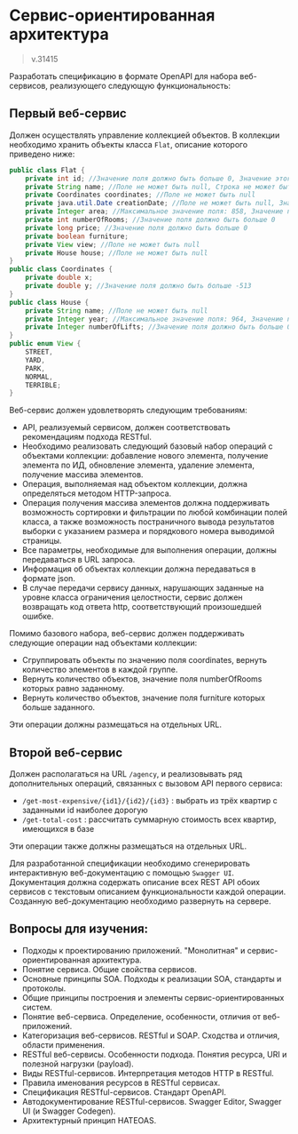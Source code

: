 # Сервис-ориентированная архитектура

> v.31415

Разработать спецификацию в формате OpenAPI для набора веб-сервисов, реализующего следующую функциональность:

## Первый веб-сервис 

Должен осуществлять управление коллекцией объектов. В коллекции необходимо хранить объекты класса `Flat`, описание которого приведено ниже:

```java
public class Flat {
    private int id; //Значение поля должно быть больше 0, Значение этого поля должно быть уникальным, Значение этого поля должно генерироваться автоматически
    private String name; //Поле не может быть null, Строка не может быть пустой
    private Coordinates coordinates; //Поле не может быть null
    private java.util.Date creationDate; //Поле не может быть null, Значение этого поля должно генерироваться автоматически
    private Integer area; //Максимальное значение поля: 858, Значение поля должно быть больше 0
    private int numberOfRooms; //Значение поля должно быть больше 0
    private long price; //Значение поля должно быть больше 0
    private boolean furniture;
    private View view; //Поле не может быть null
    private House house; //Поле не может быть null
}
public class Coordinates {
    private double x;
    private double y; //Значение поля должно быть больше -513
}
public class House {
    private String name; //Поле не может быть null
    private Integer year; //Максимальное значение поля: 964, Значение поля должно быть больше 0
    private Integer numberOfLifts; //Значение поля должно быть больше 0
}
public enum View {
    STREET,
    YARD,
    PARK,
    NORMAL,
    TERRIBLE;
}
```

Веб-сервис должен удовлетворять следующим требованиям:

- API, реализуемый сервисом, должен соответствовать рекомендациям подхода RESTful.
- Необходимо реализовать следующий базовый набор операций с объектами коллекции: добавление нового элемента, получение элемента по ИД, обновление элемента, удаление элемента, получение массива элементов.
- Операция, выполняемая над объектом коллекции, должна определяться методом HTTP-запроса.
- Операция получения массива элементов должна поддерживать возможность сортировки и фильтрации по любой комбинации полей класса, а также возможность постраничного вывода результатов выборки с указанием размера и порядкового номера выводимой страницы.
- Все параметры, необходимые для выполнения операции, должны передаваться в URL запроса.
- Информация об объектах коллекции должна передаваться в формате json.
- В случае передачи сервису данных, нарушающих заданные на уровне класса ограничения целостности, сервис должен возвращать код ответа http, соответствующий произошедшей ошибке.

Помимо базового набора, веб-сервис должен поддерживать следующие операции над объектами коллекции:

- Сгруппировать объекты по значению поля coordinates, вернуть количество элементов в каждой группе.
- Вернуть количество объектов, значение поля numberOfRooms которых равно заданному.
- Вернуть количество объектов, значение поля furniture которых больше заданного.

Эти операции должны размещаться на отдельных URL.

## Второй веб-сервис

Должен располагаться на URL `/agency`, и реализовывать ряд дополнительных операций, связанных с вызовом API первого сервиса:

- `/get-most-expensive/{id1}/{id2}/{id3}` : выбрать из трёх квартир с заданными id наиболее дорогую
- `/get-total-cost` : рассчитать суммарную стоимость всех квартир, имеющихся в базе

Эти операции также должны размещаться на отдельных URL.

Для разработанной спецификации необходимо сгенерировать интерактивную веб-документацию с помощью `Swagger UI`. Документация должна содержать описание всех REST API обоих сервисов с текстовым описанием функциональности каждой операции. Созданную веб-документацию необходимо развернуть на сервере.

## Вопросы для изучения:

- Подходы к проектированию приложений. "Монолитная" и сервис-ориентированная архитектура.
- Понятие сервиса. Общие свойства сервисов.
- Основные принципы SOA. Подходы к реализации SOA, стандарты и протоколы.
- Общие принципы построения и элементы сервис-ориентированных систем.
- Понятие веб-сервиса. Определение, особенности, отличия от веб-приложений.
- Категоризация веб-сервисов. RESTful и SOAP. Сходства и отличия, области применения.
- RESTful веб-сервисы. Особенности подхода. Понятия ресурса, URI и полезной нагрузки (payload).
- Виды RESTful-сервисов. Интерпретация методов HTTP в RESTful.
- Правила именования ресурсов в RESTful сервисах.
- Спецификация RESTful-сервисов. Стандарт OpenAPI.
- Автодокументирование RESTful-сервисов. Swagger Editor, Swagger UI (и Swagger Codegen).
- Архитектурный принцип HATEOAS.
